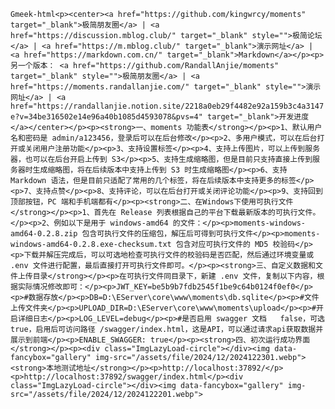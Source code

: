 `Gmeek-html<p><center><a href="https://github.com/kingwrcy/moments" target="_blank">极简朋友圈</a> | <a href="https://discussion.mblog.club/" target="_blank" style="">极简论坛</a> | <a href="https://m.mblog.club/" target="_blank">演示网址</a> | <a href="https://markdown.com.cn/" target="_blank">Markdown</a></p><p>另一个版本： <a href="https://github.com/RandallAnjie/moments" target="_blank" style="">极简朋友圈</a> | <a href="https://moments.randallanjie.com/" target="_blank" style="">演示网址</a> | <a href="https://randallanjie.notion.site/2218a0eb29f4482e92a159b3c4a3147e?v=34be316502e14e96a40b1085d4593078&pvs=4" target="_blank">开发进度</a></center></p><p><strong>一、moments 功能表</strong></p><p>1、默认用户名和密码是 admin/a123456，登录后可以在后台修改</p><p>2、多用户模式，可以在后台打开或关闭用户注册功能</p><p>3、支持设置标签</p><p>4、支持上传图片，可以上传到服务器，也可以在后台开启上传到 S3</p><p>5、支持生成缩略图，但是目前只支持直接上传到服务器时生成缩略图，将在后续版本中支持上传到 S3 时生成缩略图</p><p>6、支持 Markdown 语法，但是目前只适配了常用的几个标签，将在后续版本中支持更多的标签</p><p>7、支持点赞</p><p>8、支持评论，可以在后台打开或关闭评论功能</p><p>9、支持回到顶部按钮，PC 端和手机端都有</p><p><strong>二、在Windows下使用可执行文件</strong></p><p>1、首先在 Release 列表根据自己的平台下载最新版本的可执行文件。</p><p>2、例如以下是用于 windows-amd64 的文件：</p><p>moments-windows-amd64-0.2.8.zip 包含可执行文件的压缩包，解压后可得到可执行文件</p><p>moments-windows-amd64-0.2.8.exe-checksum.txt 包含对应可执行文件的 MD5 校验码</p><p>下载并解压完成后，可以可选地检查可执行文件的校验码是否匹配，然后通过环境变量或 .env 文件进行配置，最后直接打开可执行文件即可。</p><p><strong>三、自定义数据和文件上传目录</strong></p><p>在可执行文件同目录下，新建 .env 文件，复制以下内容，根据实际情况修改即可：</p><p>JWT_KEY=be5b9b7fdb2545f1be9c64b0124f0ef0</p><p>#数据存放</p><p>DB=D:\EServer\core\www\moments\db.sqlite</p><p>#文件上传文件夹</p><p>UPLOAD_DIR=D:\EServer\core\www\moments\upload</p><p>#开启详细日志</p><p>LOG_LEVEL=debug</p><p>#是否启用 swagger 文档	false，可选 true，启用后可访问路径 /swagger/index.html，这是API，可以通过请求api获取数据并展示到前端</p><p>ENABLE_SWAGGER: true</p><p><strong>四、初次运行成功界面</strong></p><p><div class="ImgLazyLoad-circle"></div><img data-fancybox="gallery" img-src="/assets/file/2024/12/2024122301.webp"><strong>本地测试地址</strong></p><p>http://localhost:37892/</p><p>http://localhost:37892/swagger/index.html</p><div class="ImgLazyLoad-circle"></div><img data-fancybox="gallery" img-src="/assets/file/2024/12/2024122201.webp">`
